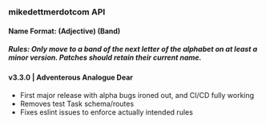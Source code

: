 ### mikedettmerdotcom API
#### Name Format: (Adjective) (Band)
##### Rules: Only move to a band of the next letter of the alphabet on at least a minor version. Patches should retain their current name.

#### v3.3.0 | Adventerous Analogue Dear
- First major release with alpha bugs ironed out, and CI/CD fully working
- Removes test Task schema/routes
- Fixes eslint issues to enforce actually intended rules

